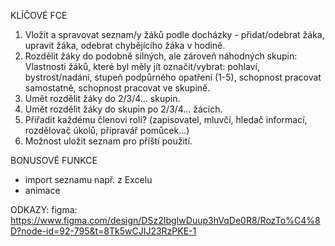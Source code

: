 KLÍČOVÉ FCE
1. Vložit a spravovat seznam/y žáků podle docházky - přidat/odebrat žáka, upravit žáka, odebrat chybějícího žáka v hodině. 
2. Rozdělit žáky do podobně silných, ale zároveň náhodných skupin:
    Vlastnosti žáků, které byl měly jít označit/vybrat: pohlaví, bystrost/nadání, stupeň podpůrného opatření (1-5), schopnost pracovat samostatně, schopnost pracovat ve skupině.
3. Umět rozdělit žáky do 2/3/4... skupin.
4. Umět rozdělit žáky do skupin po 2/3/4... žácích.
6. Přiřadit každému členovi roli? (zapisovatel, mluvčí, hledač informací, rozdělovač úkolů, přípravář pomůcek...)
8. Možnost uložit seznam pro příští použití.

BONUSOVÉ FUNKCE
- import seznamu např. z Excelu
- animace

ODKAZY:
figma: https://www.figma.com/design/DSz2IbgIwDuup3hVqDe0R8/RozTo%C4%8D?node-id=92-795&t=8Tk5wCJIJ23RzPKE-1
